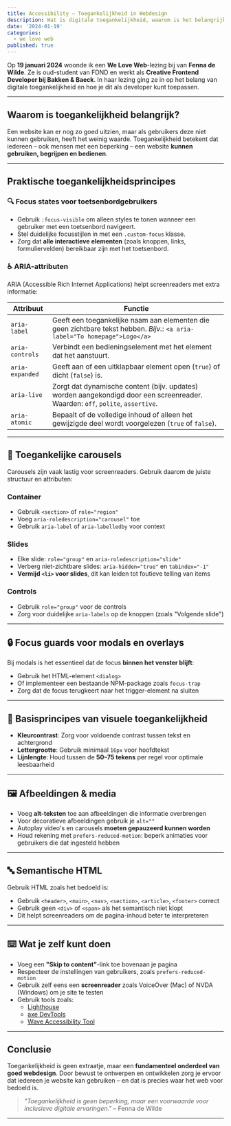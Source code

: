 ```yaml
---
title: Accessibility – Toegankelijkheid in Webdesign
description: Wat is digitale toegankelijkheid, waarom is het belangrijk en hoe pas je het toe? Een verslag van de lezing door Fenna de Wilde.
date: '2024-01-19'
categories:
  - we love web
published: true
---
```


Op **19 januari 2024** woonde ik een **We Love Web**-lezing bij van **Fenna de Wilde**. Ze is oud-student van FDND en werkt als **Creative Frontend Developer bij Bakken & Baeck**. In haar lezing ging ze in op het belang van digitale toegankelijkheid en hoe je dit als developer kunt toepassen.

---

## Waarom is toegankelijkheid belangrijk?

Een website kan er nog zo goed uitzien, maar als gebruikers deze niet kunnen gebruiken, heeft het weinig waarde. Toegankelijkheid betekent dat iedereen – ook mensen met een beperking – een website **kunnen gebruiken, begrijpen en bedienen**.

---

## Praktische toegankelijkheidsprincipes

### 🔍 Focus states voor toetsenbordgebruikers
- Gebruik `:focus-visible` om alleen styles te tonen wanneer een gebruiker met een toetsenbord navigeert.
- Stel duidelijke focusstijlen in met een `.custom-focus` klasse.
- Zorg dat **alle interactieve elementen** (zoals knoppen, links, formuliervelden) bereikbaar zijn met het toetsenbord.

### ♿ ARIA-attributen
ARIA (Accessible Rich Internet Applications) helpt screenreaders met extra informatie:

| Attribuut | Functie |
|----------|---------|
| `aria-label` | Geeft een toegankelijke naam aan elementen die geen zichtbare tekst hebben. _Bijv._: `<a aria-label="To homepage">Logo</a>` |
| `aria-controls` | Verbindt een bedieningselement met het element dat het aanstuurt. |
| `aria-expanded` | Geeft aan of een uitklapbaar element open (`true`) of dicht (`false`) is. |
| `aria-live` | Zorgt dat dynamische content (bijv. updates) worden aangekondigd door een screenreader. Waarden: `off`, `polite`, `assertive`. |
| `aria-atomic` | Bepaalt of de volledige inhoud of alleen het gewijzigde deel wordt voorgelezen (`true` of `false`). |

---

## 🎠 Toegankelijke carousels

Carousels zijn vaak lastig voor screenreaders. Gebruik daarom de juiste structuur en attributen:

### Container
- Gebruik `<section>` of `role="region"`  
- Voeg `aria-roledescription="carousel"` toe  
- Gebruik `aria-label` of `aria-labelledby` voor context  

### Slides
- Elke slide: `role="group"` en `aria-roledescription="slide"`
- Verberg niet-zichtbare slides: `aria-hidden="true"` en `tabindex="-1"`
- **Vermijd `<li>` voor slides**, dit kan leiden tot foutieve telling van items

### Controls
- Gebruik `role="group"` voor de controls
- Zorg voor duidelijke `aria-labels` op de knoppen (zoals "Volgende slide")

---

## 🔒 Focus guards voor modals en overlays

Bij modals is het essentieel dat de focus **binnen het venster blijft**:

- Gebruik het HTML-element `<dialog>`
- Of implementeer een bestaande NPM-package zoals `focus-trap`
- Zorg dat de focus terugkeert naar het trigger-element na sluiten

---

## 📏 Basisprincipes van visuele toegankelijkheid

- **Kleurcontrast**: Zorg voor voldoende contrast tussen tekst en achtergrond
- **Lettergrootte**: Gebruik minimaal `16px` voor hoofdtekst
- **Lijnlengte**: Houd tussen de **50–75 tekens** per regel voor optimale leesbaarheid

---

## 🖼️ Afbeeldingen & media

- Voeg **alt-teksten** toe aan afbeeldingen die informatie overbrengen
- Voor decoratieve afbeeldingen gebruik je `alt=""`
- Autoplay video's en carousels **moeten gepauzeerd kunnen worden**
- Houd rekening met `prefers-reduced-motion`: beperk animaties voor gebruikers die dat ingesteld hebben

---

## 🔤 Semantische HTML

Gebruik HTML zoals het bedoeld is:

- Gebruik `<header>`, `<main>`, `<nav>`, `<section>`, `<article>`, `<footer>` correct
- Gebruik geen `<div>` of `<span>` als het semantisch niet klopt
- Dit helpt screenreaders om de pagina-inhoud beter te interpreteren

---

## ⌨️ Wat je zelf kunt doen

- Voeg een **"Skip to content"**-link toe bovenaan je pagina
- Respecteer de instellingen van gebruikers, zoals `prefers-reduced-motion`
- Gebruik zelf eens een **screenreader** zoals VoiceOver (Mac) of NVDA (Windows) om je site te testen
- Gebruik tools zoals:
  - [Lighthouse](https://developers.google.com/web/tools/lighthouse/)
  - [axe DevTools](https://www.deque.com/axe/devtools/)
  - [Wave Accessibility Tool](https://wave.webaim.org/)

---

## Conclusie

Toegankelijkheid is geen extraatje, maar een **fundamenteel onderdeel van goed webdesign**. Door bewust te ontwerpen en ontwikkelen zorg je ervoor dat iedereen je website kan gebruiken – en dat is precies waar het web voor bedoeld is.

> _"Toegankelijkheid is geen beperking, maar een voorwaarde voor inclusieve digitale ervaringen."_ – Fenna de Wilde

---
